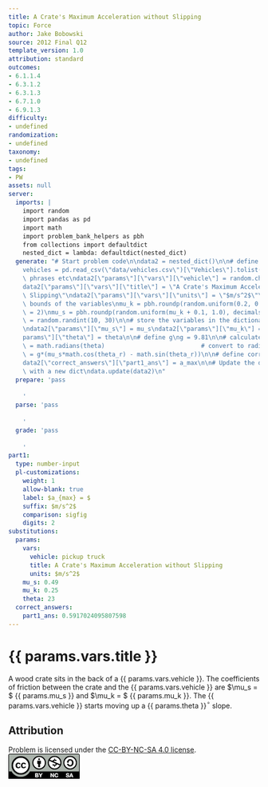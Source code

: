 ```yaml
---
title: A Crate's Maximum Acceleration without Slipping
topic: Force
author: Jake Bobowski
source: 2012 Final Q12
template_version: 1.0
attribution: standard
outcomes:
- 6.1.1.4
- 6.3.1.2
- 6.3.1.3
- 6.7.1.0
- 6.9.1.3
difficulty:
- undefined
randomization:
- undefined
taxonomy:
- undefined
tags:
- PW
assets: null
server:
  imports: |
    import random
    import pandas as pd
    import math
    import problem_bank_helpers as pbh
    from collections import defaultdict
    nested_dict = lambda: defaultdict(nested_dict)
  generate: "# Start problem code\n\ndata2 = nested_dict()\n\n# define or load names/items/objects\n\
    vehicles = pd.read_csv(\"data/vehicles.csv\")[\"Vehicles\"].tolist()\n\n# store\
    \ phrases etc\ndata2[\"params\"][\"vars\"][\"vehicle\"] = random.choice(vehicles)\n\
    data2[\"params\"][\"vars\"][\"title\"] = \"A Crate's Maximum Acceleration without\
    \ Slipping\"\ndata2[\"params\"][\"vars\"][\"units\"] = \"$m/s^2$\"\n\n# define\
    \ bounds of the variables\nmu_k = pbh.roundp(random.uniform(0.2, 0.5), decimals\
    \ = 2)\nmu_s = pbh.roundp(random.uniform(mu_k + 0.1, 1.0), decimals = 2) \ntheta\
    \ = random.randint(10, 30)\n\n# store the variables in the dictionary \"params\"\
    \ndata2[\"params\"][\"mu_s\"] = mu_s\ndata2[\"params\"][\"mu_k\"] = mu_k\ndata2[\"\
    params\"][\"theta\"] = theta\n\n# define g\ng = 9.81\n\n# calculate a_max\ntheta_r\
    \ = math.radians(theta)                           # convert to radians\na_max\
    \ = g*(mu_s*math.cos(theta_r) - math.sin(theta_r))\n\n# define correct answers\n\
    data2[\"correct_answers\"][\"part1_ans\"] = a_max\n\n# Update the data object\
    \ with a new dict\ndata.update(data2)\n"
  prepare: 'pass

    '
  parse: 'pass

    '
  grade: 'pass

    '
part1:
  type: number-input
  pl-customizations:
    weight: 1
    allow-blank: true
    label: $a_{max} = $
    suffix: $m/s^2$
    comparison: sigfig
    digits: 2
substitutions:
  params:
    vars:
      vehicle: pickup truck
      title: A Crate's Maximum Acceleration without Slipping
      units: $m/s^2$
    mu_s: 0.49
    mu_k: 0.25
    theta: 23
  correct_answers:
    part1_ans: 0.5917024095807598
---
```

# {{ params.vars.title }}
A wood crate sits in the back of a {{ params.vars.vehicle }}.
The coefficients of friction between the crate and the {{ params.vars.vehicle }} are $\mu_s = $ {{ params.mu_s }} and $\mu_k = $ {{ params.mu_k }}.
The {{ params.vars.vehicle }} starts moving up a {{ params.theta }}$^{\circ}$ slope.

## Attribution

Problem is licensed under the [CC-BY-NC-SA 4.0 license](https://creativecommons.org/licenses/by-nc-sa/4.0/).
![The Creative Commons 4.0 license requiring attribution-BY, non-commercial-NC, and share-alike-SA license.](https://raw.githubusercontent.com/firasm/bits/master/by-nc-sa.png)